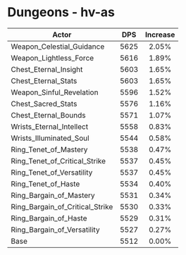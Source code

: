 # Dungeons - hv-as
| Actor | DPS | Increase |
|---|:---:|:---:|
|Weapon_Celestial_Guidance|5625|2.05%|
|Weapon_Lightless_Force|5616|1.89%|
|Chest_Eternal_Insight|5603|1.65%|
|Chest_Eternal_Stats|5603|1.65%|
|Weapon_Sinful_Revelation|5596|1.52%|
|Chest_Sacred_Stats|5576|1.16%|
|Chest_Eternal_Bounds|5571|1.07%|
|Wrists_Eternal_Intellect|5558|0.83%|
|Wrists_Illuminated_Soul|5544|0.58%|
|Ring_Tenet_of_Mastery|5538|0.47%|
|Ring_Tenet_of_Critical_Strike|5537|0.45%|
|Ring_Tenet_of_Versatility|5537|0.45%|
|Ring_Tenet_of_Haste|5534|0.40%|
|Ring_Bargain_of_Mastery|5531|0.34%|
|Ring_Bargain_of_Critical_Strike|5530|0.33%|
|Ring_Bargain_of_Haste|5529|0.31%|
|Ring_Bargain_of_Versatility|5527|0.27%|
|Base|5512|0.00%|
